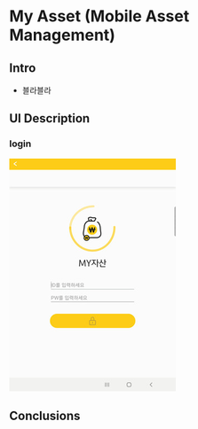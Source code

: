 # My Asset (Mobile Asset Management)
## Intro
- 블라블라

## UI Description
### login
![login](https://github.com/daysiee/android-my-asset-project/blob/main/login.jpg)
## Conclusions

